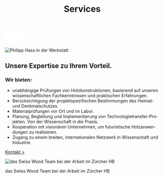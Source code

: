 ﻿---
lang: de
title: 'Services'
order: 3
---

<div class="full-width-kenburns">
<div class="wrap-bg-image">

![arrow down](/assets/images/arrow-d-white.svg)

</div>
<img srcset="/assets/images/services_cover2_2x.jpg"
     src="/assets/images/services_cover2.jpg" alt="Philipp Hass in der Werkstatt">
</div>

<div class="full-width">
<div class="wrap -center">

## Unsere Expertise zu Ihrem Vorteil.

### Wir bieten:

  - unabhängige Prüfungen von Holzkonstruktionen, basierend auf unseren wissenschaftlichen Fachkenntnissen und praktischen Erfahrungen.
  - Berücksichtigung der projektspezifischen Bestimmungen des Heimat- und Denkmalschutzes.
  - Materialprüfungen vor Ort und im Labor.
  - Planung, Begleitung und Implementierung von Technologietransfer-Projekten. Von der Wissenschaft in die Praxis.  
  - Kooperation mit visionären Unternehmen, um futuristische Holzanwendungen zu realisieren.
  - Zugang zu einem breiten, internationalen Netzwerk in Wissenschaft und Industrie.

<p class="extra-margin-top"><a class="btn" href="/de/contact">Kontakt ></a></p>

<img srcset="/assets/images/services_cover_2x.jpg"
     src="/assets/images/services_cover.jpg" alt="das Swiss Wood Team bei der Arbeit im Zürcher HB">
<figcaption>das Swiss Wood Team bei der Arbeit im Zürcher HB</figcaption>

</div>
</div>
